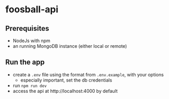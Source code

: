 # foosball-api

## Prerequisites

- NodeJs with npm
- an running MongoDB instance (either local or remote)

## Run the app

- create a `.env` file using the format from `.env.example`, with your options
  - especially important, set the db credentials
- run `npm run dev`
- access the api at http://localhost:4000 by default

